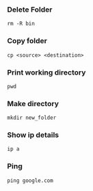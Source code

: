 ### Delete Folder
```
rm -R bin
```
### Copy folder
```
cp <source> <destination>
```
### Print working directory
```
pwd
```
### Make directory
```
mkdir new_folder
```
### Show ip details
```
ip a
```
### Ping
```
ping google.com
```